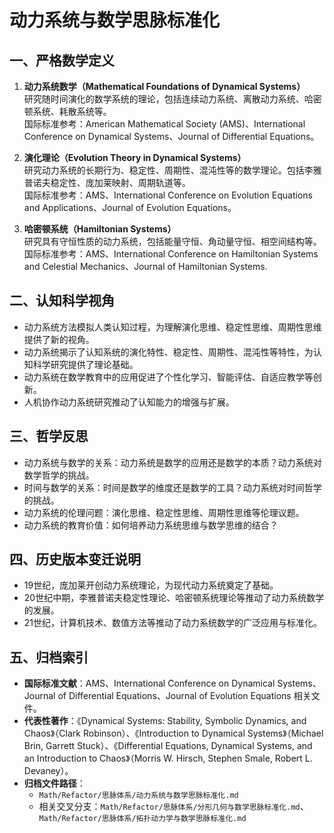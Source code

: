 # 动力系统与数学思脉标准化

## 一、严格数学定义

1. **动力系统数学（Mathematical Foundations of Dynamical Systems）**  
   研究随时间演化的数学系统的理论，包括连续动力系统、离散动力系统、哈密顿系统、耗散系统等。  
   国际标准参考：American Mathematical Society (AMS)、International Conference on Dynamical Systems、Journal of Differential Equations。

2. **演化理论（Evolution Theory in Dynamical Systems）**  
   研究动力系统的长期行为、稳定性、周期性、混沌性等的数学理论。包括李雅普诺夫稳定性、庞加莱映射、周期轨道等。  
   国际标准参考：AMS、International Conference on Evolution Equations and Applications、Journal of Evolution Equations。

3. **哈密顿系统（Hamiltonian Systems）**  
   研究具有守恒性质的动力系统，包括能量守恒、角动量守恒、相空间结构等。  
   国际标准参考：AMS、International Conference on Hamiltonian Systems and Celestial Mechanics、Journal of Hamiltonian Systems.

## 二、认知科学视角

- 动力系统方法模拟人类认知过程，为理解演化思维、稳定性思维、周期性思维提供了新的视角。
- 动力系统揭示了认知系统的演化特性、稳定性、周期性、混沌性等特性，为认知科学研究提供了理论基础。
- 动力系统在数学教育中的应用促进了个性化学习、智能评估、自适应教学等创新。
- 人机协作动力系统研究推动了认知能力的增强与扩展。

## 三、哲学反思

- 动力系统与数学的关系：动力系统是数学的应用还是数学的本质？动力系统对数学哲学的挑战。
- 时间与数学的关系：时间是数学的维度还是数学的工具？动力系统对时间哲学的挑战。
- 动力系统的伦理问题：演化思维、稳定性思维、周期性思维等伦理议题。
- 动力系统的教育价值：如何培养动力系统思维与数学思维的结合？

## 四、历史版本变迁说明

- 19世纪，庞加莱开创动力系统理论，为现代动力系统奠定了基础。
- 20世纪中期，李雅普诺夫稳定性理论、哈密顿系统理论等推动了动力系统数学的发展。
- 21世纪，计算机技术、数值方法等推动了动力系统数学的广泛应用与标准化。

## 五、归档索引

- **国际标准文献**：AMS、International Conference on Dynamical Systems、Journal of Differential Equations、Journal of Evolution Equations 相关文件。
- **代表性著作**：《Dynamical Systems: Stability, Symbolic Dynamics, and Chaos》（Clark Robinson）、《Introduction to Dynamical Systems》（Michael Brin, Garrett Stuck）、《Differential Equations, Dynamical Systems, and an Introduction to Chaos》（Morris W. Hirsch, Stephen Smale, Robert L. Devaney）。
- **归档文件路径**：  
  - `Math/Refactor/思脉体系/动力系统与数学思脉标准化.md`  
  - 相关交叉分支：`Math/Refactor/思脉体系/分形几何与数学思脉标准化.md`、`Math/Refactor/思脉体系/拓扑动力学与数学思脉标准化.md`
